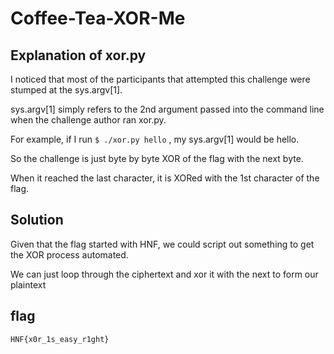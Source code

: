 # Coffee-Tea-XOR-Me

## Explanation of xor.py

I noticed that most of the participants that attempted this challenge were stumped at the sys.argv[1].

sys.argv[1] simply refers to the 2nd argument passed into the command line when the challenge author ran xor.py.

For example, if I run `$ ./xor.py hello` , my sys.argv[1] would be hello.

So the challenge is just byte by byte XOR of the flag with the next byte.

When it reached the last character, it is XORed with the 1st character of the flag.

## Solution

Given that the flag started with HNF, we could script out something to get the XOR process automated.

We can just loop through the ciphertext and xor it with the next to form our plaintext

## flag

`HNF{x0r_1s_easy_r1ght}`
